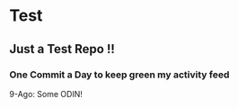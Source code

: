 # Test
## Just a Test Repo !!
### One Commit a Day to keep green my activity feed 

9-Ago: Some ODIN!


